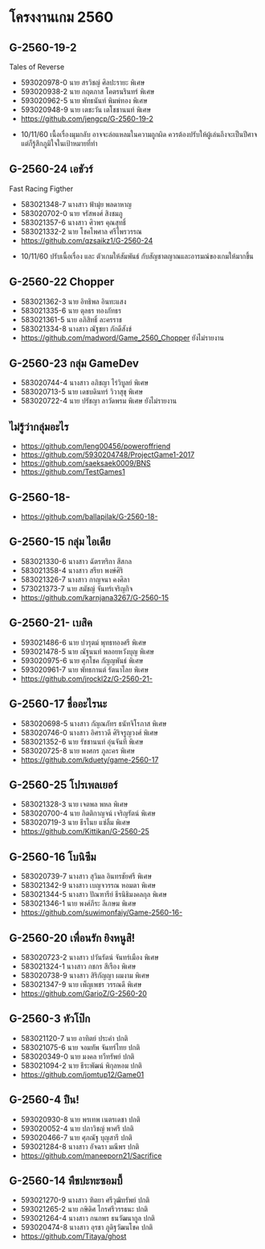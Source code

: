 # โครงงานเกม 2560

## G-2560-19-2
  Tales of Reverse 
- 593020978-0 นาย สรวิชญ์ ศิลปะรายะ พิเศษ
- 593020938-2 นาย กฤตภาส โคตรนรินทร์ พิเศษ
- 593020962-5 นาย พัทธนันท์ พิมพ์ทอง พิเศษ
- 593020948-9 นาย เตชะวัน เตโชชานนท์ พิเศษ
- https://github.com/jengcp/G-2560-19-2
 * 10/11/60 เนื้อเรื่องมุมกลับ อาจจะล่อแหลมในความถูกผิด ควรต้องปรับให้ผู้เล่นถึงจะเป็นปีศาจแต่ก็รู้สึกภูมิใจในเป้าหมายที่ทำ

## G-2560-24 เอชัวร์
 Fast Racing Figther
- 583021348-7 นางสาว ฟ้ามุ่ย พลดาหาญ
- 583020702-0 นาย จรัสพงศ์ สิงชมภู
- 583021357-6 นางสาว ศิวพร คุณสุทธิ์
- 583021332-2 นาย โชคไพศาล ศรีไพรวรรณ
- https://github.com/qzsaikz1/G-2560-24
 * 10/11/60 ปรับเนื้อเรื่อง และ ตัวเกมให้สัมพันธ์ กับสัญชาตญาณและอารมณ์ของเกมให้มากขึ้น  

## G-2560-22 Chopper
- 583021362-3 นาย อิทธิพล อินทะแสง
- 583021335-6 นาย ตุลธร ทองภัทธร
- 583021361-5 นาย อภิสิทธิ์ ละครราช
- 583021334-8 นางสาว ณัฐชยา ภักดีสังข์ 
- https://github.com/madword/Game_2560_Chopper
  ยังไม่รายงาน
 
## G-2560-23  กลุ่ม GameDev
- 583020744-4 นางสาว อภิชญา ไร่วิบูลย์  พิเศษ
- 583020713-5 นาย เดชบดินทร์ วิวาสุขุ  พิเศษ
- 583020722-4 นาย ปรัชญา ลาวัดพรม  พิเศษ
  ยังไม่รายงาน

## ไม่รู้ว่ากลุ่มอะไร
- https://github.com/leng00456/poweroffriend
- https://github.com/5930204748/ProjectGame1-2017
- https://github.com/saeksaek0009/BNS
- https://github.com/TestGames1


## G-2560-18-
- https://github.com/ballapilak/G-2560-18-



## G-2560-15 กลุ่ม ไอเดีย
- 583021330-6 นางสาว ฉัตรฑริกา สีสกล
- 583021358-4 นางสาว สรียา พงษ์ศิริ
- 583021326-7 นางสาว กาญจนา คงศิลา
- 573021373-7 นาย สมัชญ์ จันทร์เจริญกิจ
- https://github.com/karnjana3267/G-2560-15

## G-2560-21- เบสิค
- 593021486-6 นาย ปวรุตม์ พุทธทองศรี พิเศษ
- 593021478-5 นาย ณัฐนนท์ พลอยหวังบุญ พิเศษ
- 593020975-6 นาย ศุภโชค กัญญพันธ์ พิเศษ
- 593020961-7 นาย พัทธกานต์ รัตนาไลย พิเศษ
- https://github.com/jrockl2z/G-2560-21-

## G-2560-17 ชื่ออะไรนะ 
- 583020698-5 นางสาว กัญณภัทร ธนัทจิโรภาส พิเศษ 
- 583020746-0 นางสาว อิศราวดี ศิริจรูญวงศ์ พิเศษ 
- 583021352-6 นาย รัชชานนท์ อุ่นจันที พิเศษ 
- 583020725-8 นาย พงศกร ภูละคร พิเศษ
- https://github.com/kduety/game-2560-17



## G-2560-25 โปรเพลเยอร์
- 583021328-3 นาย เจตพล พหล พิเศษ
- 583020700-4 นาย กิตติกาญจน์ เจริญรัตน์ พิเศษ
- 583020719-3 นาย ธีรไนย แซ่ลิ้ม พิเศษ
- https://github.com/Kittikan/G-2560-25

## G-2560-16 โบนิซึม 
- 583020739-7 นางสาว สุวิมล อินทรชัยศรี พิเศษ 
- 583021342-9 นางสาว เบญจวรรณ หอมตา พิเศษ 
- 583021344-5 นางสาว ปัณฑารีย์ ธีรนิธิมงคลกุล พิเศษ 
- 583021346-1 นาย พงศ์ภีระ ลีเกษม พิเศษ
- https://github.com/suwimonfaiy/Game-2560-16-

## G-2560-20 เพื่อนรัก ยิงหนูสิ!
- 583020723-2 นางสาว ปวันรัตน์ จันทร์เมือง  พิเศษ
- 583021324-1 นางสาว กชกร สีเรือง  พิเศษ
- 583020738-9 นางสาว สิริกัญญา ผมงาม  พิเศษ
- 583021347-9 นาย เพ็ญเพชร วรรณดี  พิเศษ
- https://github.com/GarioZ/G-2560-20

## G-2560-3 หัวโป๊ก 
+ 583021120-7 นาย อาทิตย์ ประคำ  ปกติ
+ 583021075-6 นาย จอมทัพ จันทร์ไทย  ปกติ
+ 583020349-0 นาย มงคล ทวีทรัพย์  ปกติ
+ 583021094-2 นาย ธีระพัฒน์ พิกุลหอม  ปกติ
+ https://github.com/jomtup12/Game01

## G-2560-4 ปืน!
+ 593020930-8 นาย พรเทพ เนตรเดชา  ปกติ
+ 593020052-4 นาย ปภาวิชญ์ พาศรี  ปกติ
+ 593020466-7 นาย ศุภณัฐ บุญสารี  ปกติ
+ 593021284-8 นางสาว อัจฉรา มณีพร  ปกติ
+ https://github.com/maneeporn21/Sacrifice

## G-2560-14 พืชปะทะซอมบี้
- 593021270-9 นางสาว ฑิตยา ศรีวุฒิทรัพย์  ปกติ
- 593021265-2 นาย กษิดิศ ไกรศรีวรรธนะ  ปกติ
- 593021264-4 นางสาว กนกพร ธนวัฒนากูล  ปกติ
- 593020474-8 นางสาว อุรชา ภูดิฐวัฒนโชค  ปกติ
- https://github.com/Titaya/ghost

